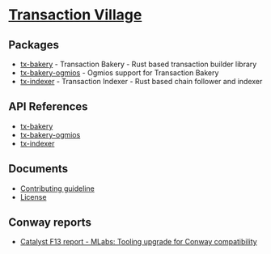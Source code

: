 # [Transaction Village](https://github.com/mlabs-haskell/tx-village)

## Packages

- [tx-bakery](https://github.com/mlabs-haskell/tx-village/tree/main/tx-bakery) - Transaction Bakery - Rust based transaction builder
  library
- [tx-bakery-ogmios](https://github.com/mlabs-haskell/tx-village/tree/main/tx-bakery-ogmios) - Ogmios support for Transaction Bakery
- [tx-indexer](https://github.com/mlabs-haskell/tx-village/tree/main/tx-indexer) - Transaction Indexer - Rust based chain follower
  and indexer

## API References

- [tx-bakery](./artifacts/tx-bakery/tx_bakery/index.html)
- [tx-bakery-ogmios](./artifacts/tx-bakery-ogmios/tx_bakery_ogmios/index.html)
- [tx-indexer](./artifacts/tx-indexer/tx_indexer/index.html)

## Documents

- [Contributing guideline](https://github.com/mlabs-haskell/tx-village/blob/main/CONTRIBUTING.md)
- [License](https://github.com/mlabs-haskell/tx-village/blob/main/LICENSE)

## Conway reports
- [Catalyst F13 report - MLabs: Tooling upgrade for Conway compatibility](https://github.com/mlabs-haskell/docs/catalyst-13.md)
